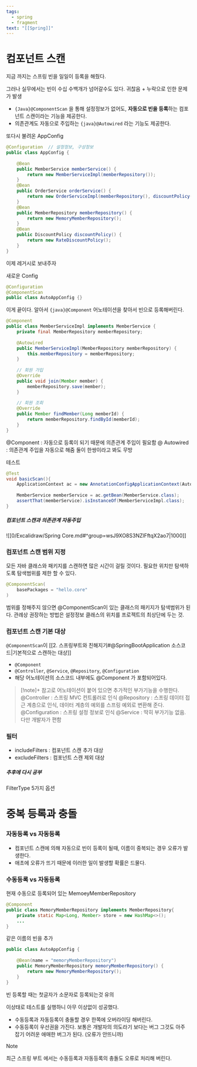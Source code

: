 ```yaml
---
tags:
  - spring
  - fragment
text: "[[Spring]]"
---
```


# 컴포넌트 스캔
지금 까지는 스프링 빈을 일일이 등록을 해줬다.

그러나 실무에서는 빈이 수십 수백개가 넘어갈수도 있다.
귀찮음 + 누락으로 인한 문제가 발생

- `{Java}@ComponentScan` 을 통해 설정정보가 없어도, **자동으로 빈을 등록**하는 컴포넌트 스캔이라는 기능을 제공한다. 
- 의존관계도 자동으로 주입하는 `{java}@Autowired` 라는 기능도 제공한다.

또다시 불려온 AppConfig
~~~java
@Configuration  // 설정정보, 구성정보  
public class AppConfig {  
  
    @Bean  
    public MemberService memberService() {  
        return new MemberServiceImpl(memberRepository());  
    }  
    @Bean  
    public OrderService orderService() {  
        return new OrderServiceImpl(memberRepository(), discountPolicy());  
    }  
    @Bean  
    public MemberRepository memberRepository() {  
        return new MemoryMemberRepository();  
    }  
    @Bean  
    public DiscountPolicy discountPolicy() {  
        return new RateDiscountPolicy();  
    }  
}
~~~
이제 레거시로 보내주자

새로운 Config
~~~java
@Configuration  
@ComponentScan
public class AutoAppConfig {}
~~~
이게 끝이다.  알아서 `{java}@Component` 어노테이션을 찾아서 빈으로 등록해버린다.

~~~java hl:1,5
@Component  
public class MemberServiceImpl implements MemberService {  
    private final MemberRepository memberRepository;  
  
    @Autowired  
    public MemberServiceImpl(MemberRepository memberRepository) {  
        this.memberRepository = memberRepository;  
    }  
  
    // 회원 가입  
    @Override  
    public void join(Member member) {  
        memberRepository.save(member);  
    }  
  
    // 회원 조회  
    @Override  
    public Member findMember(Long memberId) {  
        return memberRepository.findById(memberId);  
    }
}
~~~

@Component : 자동으로 등록이 되기 때문에 의존관계 주입이 필요함
@ Autowired : 의존관계 주입을 자동으로 해줌
둘이 한쌍이라고 봐도 무방

테스트
~~~java
@Test  
void basicScan(){  
    ApplicationContext ac = new AnnotationConfigApplicationContext(AutoAppConfig.class);  
  
    MemberService memberService = ac.getBean(MemberService.class);  
    assertThat(memberService).isInstanceOf(MemberServiceImpl.class);  
}
~~~

##### 컴포넌트 스캔과 의존관계 자동주입
![[0/Excalidraw/Spring Core.md#^group=wsJ9XO8S3NZlFftqX2ao7|1000]]


### 컴포넌트 스캔 범위 지정
모든 자바 클래스와 패키지를 스캔하면 많은 시간이 걸릴 것이다. 필요한 위치만 탐색하도록 탐색범위를 제한 할 수 있다.

~~~java
@ComponentScan(
	basePackages = "hello.core"
)
~~~

범위를 정해주지 않으면 @ComponentScan이 있는 클래스의 패키지가 탐색범위가 된다.
관례상 권장하는 방법은 설정정보 클래스의 위치를 프로젝트의 최상단에 두는 것.

### 컴포넌트 스캔 기본 대상
`@ComponentScan`이 [[2. 스프링부트와 친해지기#@SpringBootApplication 소스코드|기본적으로 스캔하는 대상]]
- `@Component`
- `@Controller`, `@Service`, `@Repository`, `@Configuration`
- 해당 어노테이션의 소스코드 내부에도 @Component 가 포함되어있다.


> [!note]+
> 참고로 어노테이션이 붙어 있으면 추가적인 부가기능을 수행한다.
> @Controller : 스프링 MVC 컨트롤러로 인식
> @Repository : 스프링 데이터 접근 계층으로 인식, 데이터 계층의 예외를 스프링 예외로 변환해 준다.
> @Configuration : 스프링 설정 정보로 인식
> @Service : 딱히 부가기능 없음. 다만 개발자가 편함

### 필터

- includeFilters : 컴포넌트 스캔 추가 대상
- excludeFilters : 컴포넌트 스캔 제외 대상

##### 추후에 다시 공부
FilterType 5가지 옵션

# 중복 등록과 충돌
### 자동등록 vs 자동등록
- 컴포넌트 스캔에 의해 자동으로 빈이 등록이 될때, 이름이 중복되는 경우 오류가 발생한다.
- 애초에 오류가 뜨기 때문에 이러한 일이 발생할 확률은 드물다.

### 수동등록 vs 자동등록

현재 수동으로 등록되어 있는 MemoeyMemberRepository
~~~java
@Component  
public class MemoryMemberRepository implements MemberRepository{  
    private static Map<Long, Member> store = new HashMap<>();
    ...
}
~~~

같은 이름의 빈을 추가
```java
public class AutoAppConfig {  
  
    @Bean(name = "memoryMemberRepository")  
    public MemoryMemberRepository memoryMemberRepository() {  
        return new MemoryMemberRepository();  
    }  
}
```
빈 등록할 때는 첫글자가 소문자로 등록되는것 유의

이상태로 테스트를 실행하니 아무 이상없이 성공했다.
- 수동등록과 자동등록이 충돌할 경우 한쪽에 오버라이딩 해버린다.
- 수동등록이 우선권을 가진다.
 보통은 개발자의 의도라기 보다는 버그
 그것도 아주 잡기 어려운 애매한 버그가 된다. (오류가 안뜨니까)

> [!note]
> 최근 스프링 부트 에서는 수동등록과 자동등록의 충돌도 오류로 처리해 버린다.




